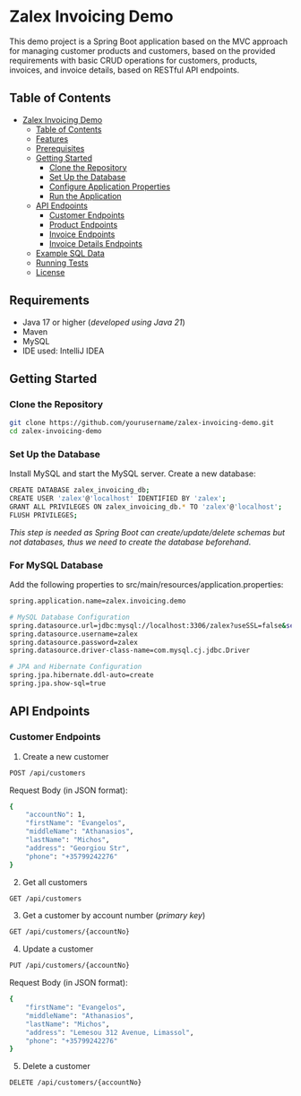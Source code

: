 # Zalex Invoicing Demo

This demo project is a Spring Boot application based on the MVC approach for managing customer products and customers, based on the provided requirements with basic CRUD operations for customers, products, invoices, and invoice details, based on RESTful API endpoints.

## Table of Contents

- [Zalex Invoicing Demo](#zalex-invoicing-demo)
  - [Table of Contents](#table-of-contents)
  - [Features](#features)
  - [Prerequisites](#requirements)
  - [Getting Started](#getting-started)
    - [Clone the Repository](#clone-the-repository)
    - [Set Up the Database](#set-up-the-database)
    - [Configure Application Properties](#configure-application-properties)
    - [Run the Application](#run-the-application)
  - [API Endpoints](#api-endpoints)
    - [Customer Endpoints](#customer-endpoints)
    - [Product Endpoints](#product-endpoints)
    - [Invoice Endpoints](#invoice-endpoints)
    - [Invoice Details Endpoints](#invoice-details-endpoints)
  - [Example SQL Data](#example-sql-data)
  - [Running Tests](#running-tests)
  - [License](#license)

## Requirements

- Java 17 or higher (<em>developed using Java 21</em>)
- Maven
- MySQL
- IDE used: IntelliJ IDEA

## Getting Started

### Clone the Repository

```sh
git clone https://github.com/yourusername/zalex-invoicing-demo.git
cd zalex-invoicing-demo
```

### Set Up the Database
Install MySQL and start the MySQL server.
Create a new database:
```sh
CREATE DATABASE zalex_invoicing_db;
CREATE USER 'zalex'@'localhost' IDENTIFIED BY 'zalex';
GRANT ALL PRIVILEGES ON zalex_invoicing_db.* TO 'zalex'@'localhost';
FLUSH PRIVILEGES;
```

<em>This step is needed as Spring Boot can create/update/delete schemas but not databases, thus we need to create the database beforehand</em>.

### For MySQL Database
Add the following properties to src/main/resources/application.properties:

```sh
spring.application.name=zalex.invoicing.demo

# MySQL Database Configuration
spring.datasource.url=jdbc:mysql://localhost:3306/zalex?useSSL=false&serverTimezone=UTC
spring.datasource.username=zalex
spring.datasource.password=zalex
spring.datasource.driver-class-name=com.mysql.cj.jdbc.Driver

# JPA and Hibernate Configuration
spring.jpa.hibernate.ddl-auto=create
spring.jpa.show-sql=true
```

## API Endpoints
### Customer Endpoints
1. Create a new customer

```sh
POST /api/customers
```
Request Body (in JSON format):
```sh
{
    "accountNo": 1,
    "firstName": "Evangelos",
    "middleName": "Athanasios",
    "lastName": "Michos",
    "address": "Georgiou Str",
    "phone": "+35799242276"
}
```

2. Get all customers

```sh
GET /api/customers
```

3. Get a customer by account number (<em>primary key</em>)

```sh
GET /api/customers/{accountNo}
```

4. Update a customer

```sh
PUT /api/customers/{accountNo}
```

Request Body (in JSON format):

```sh
{
    "firstName": "Evangelos",
    "middleName": "Athanasios",
    "lastName": "Michos",
    "address": "Lemesou 312 Avenue, Limassol",
    "phone": "+35799242276"
}
```
5. Delete a customer

```sh
DELETE /api/customers/{accountNo}
```
